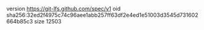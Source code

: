 version https://git-lfs.github.com/spec/v1
oid sha256:32ed2f4975c74c96aee1abb257ff63df2e4ed1e51003d3545d731602664b85c3
size 12503
